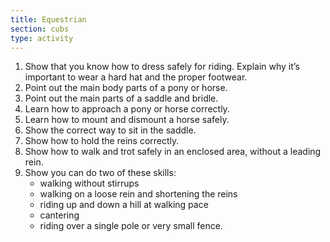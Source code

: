 ```yaml
---
title: Equestrian
section: cubs
type: activity
---
```


1. Show that you know how to dress safely for riding. Explain why it’s important to wear a hard hat and the proper footwear.
1. Point out the main body parts of a pony or horse.
1. Point out the main parts of a saddle and bridle.
1. Learn how to approach a pony or horse correctly.
1. Learn how to mount and dismount a horse safely.
1. Show the correct way to sit in the saddle.
1. Show how to hold the reins correctly.
1. Show how to walk and trot safely in an enclosed area, without a leading rein.
1. Show you can do two of these skills:
	* walking without stirrups
	* walking on a loose rein and shortening the reins
	* riding up and down a hill at walking pace
	* cantering
	* riding over a single pole or very small fence.

